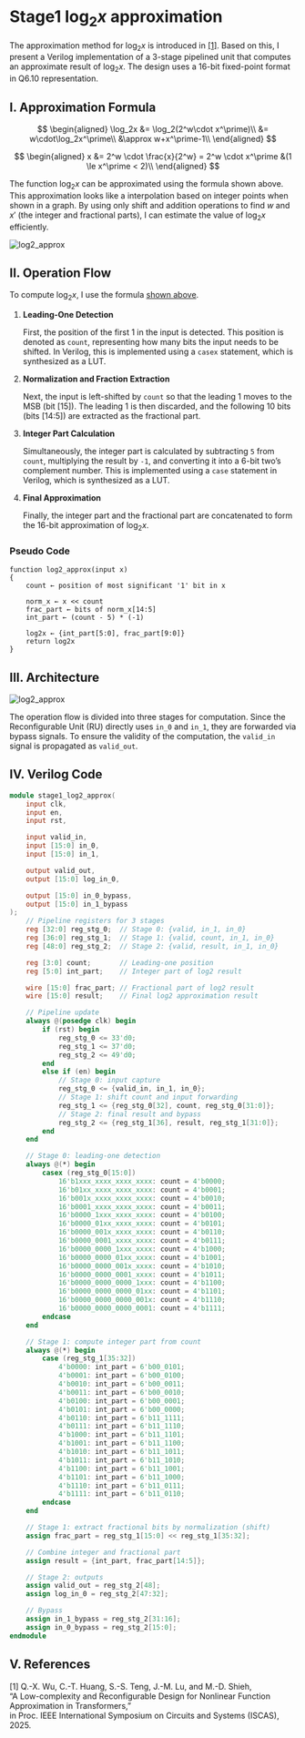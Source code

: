 # Stage1 $\log_2x$ approximation

The approximation method for $\log_2x$ is introduced in [[1]](#v-references).
Based on this, I present a Verilog implementation of a 3-stage pipelined unit that computes an approximate result of $\log_2x$. The design uses a 16-bit fixed-point format in Q6.10 representation.

## I. Approximation Formula

$$
\begin{aligned}
\log_2x &= \log_2(2^w\cdot x^\prime)\\
&= w\cdot\log_2x^\prime\\
&\approx w+x^\prime-1\\
\end{aligned}
$$

$$
\begin{aligned}
x &= 2^w \cdot \frac{x}{2^w} = 2^w \cdot x^\prime &(1 \le x^\prime < 2)\\
\end{aligned}
$$

The function $\log_2x$ can be approximated using the formula shown above.
This approximation looks like a interpolation based on integer points when shown in a graph.
By using only shift and addition operations to find $w$ and $x'$ (the integer and fractional parts), I can estimate the value of $\log_2x$ efficiently.

![log2_approx](/Final_Project_Implementation/Explanation/Pictures/stage1_log2_approx_2.png)

## II. Operation Flow

To compute $\log_2x$, I use the formula [shown above](#i-approximation-formula).

1. **Leading-One Detection**

    First, the position of the first 1 in the input is detected.
    This position is denoted as `count`, representing how many bits the input needs to be shifted.
    In Verilog, this is implemented using a `casex` statement, which is synthesized as a LUT.

2. **Normalization and Fraction Extraction**

    Next, the input is left-shifted by `count` so that the leading 1 moves to the MSB (bit [15]).
    The leading 1 is then discarded, and the following 10 bits (bits [14:5]) are extracted as the fractional part.

3. **Integer Part Calculation**

    Simultaneously, the integer part is calculated by subtracting `5` from `count`, multiplying the result by `-1`, and converting it into a 6-bit two’s complement number.
    This is implemented using a `case` statement in Verilog, which is synthesized as a LUT.

4. **Final Approximation**

    Finally, the integer part and the fractional part are concatenated to form the 16-bit approximation of $\log_2 x$.

### Pseudo Code
```
function log2_approx(input x)
{
    count ← position of most significant '1' bit in x

    norm_x ← x << count
    frac_part ← bits of norm_x[14:5]
    int_part ← (count - 5) * (-1)

    log2x ← {int_part[5:0], frac_part[9:0]}
    return log2x
}
```

## III. Architecture

![log2_approx](/Final_Project_Implementation/Explanation/Pictures/stage1_log2_approx_3.png)

The operation flow is divided into three stages for computation.
Since the Reconfigurable Unit (RU) directly uses `in_0` and `in_1`, they are forwarded via bypass signals.
To ensure the validity of the computation, the `valid_in` signal is propagated as `valid_out`.


## IV. Verilog Code

```verilog
module stage1_log2_approx(
    input clk,
    input en,
    input rst,

    input valid_in,
    input [15:0] in_0,
    input [15:0] in_1,

    output valid_out,
    output [15:0] log_in_0,

    output [15:0] in_0_bypass,
    output [15:0] in_1_bypass
);
    // Pipeline registers for 3 stages
    reg [32:0] reg_stg_0;  // Stage 0: {valid, in_1, in_0}
    reg [36:0] reg_stg_1;  // Stage 1: {valid, count, in_1, in_0}
    reg [48:0] reg_stg_2;  // Stage 2: {valid, result, in_1, in_0}

    reg [3:0] count;       // Leading-one position
    reg [5:0] int_part;    // Integer part of log2 result

    wire [15:0] frac_part; // Fractional part of log2 result
    wire [15:0] result;    // Final log2 approximation result

    // Pipeline update
    always @(posedge clk) begin
        if (rst) begin
            reg_stg_0 <= 33'd0;
            reg_stg_1 <= 37'd0;
            reg_stg_2 <= 49'd0;
        end
        else if (en) begin
            // Stage 0: input capture
            reg_stg_0 <= {valid_in, in_1, in_0};
            // Stage 1: shift count and input forwarding
            reg_stg_1 <= {reg_stg_0[32], count, reg_stg_0[31:0]};
            // Stage 2: final result and bypass
            reg_stg_2 <= {reg_stg_1[36], result, reg_stg_1[31:0]};
        end
    end

    // Stage 0: leading-one detection
    always @(*) begin
        casex (reg_stg_0[15:0])
            16'b1xxx_xxxx_xxxx_xxxx: count = 4'b0000;
            16'b01xx_xxxx_xxxx_xxxx: count = 4'b0001;
            16'b001x_xxxx_xxxx_xxxx: count = 4'b0010;
            16'b0001_xxxx_xxxx_xxxx: count = 4'b0011;
            16'b0000_1xxx_xxxx_xxxx: count = 4'b0100;
            16'b0000_01xx_xxxx_xxxx: count = 4'b0101;
            16'b0000_001x_xxxx_xxxx: count = 4'b0110;
            16'b0000_0001_xxxx_xxxx: count = 4'b0111;
            16'b0000_0000_1xxx_xxxx: count = 4'b1000;
            16'b0000_0000_01xx_xxxx: count = 4'b1001;
            16'b0000_0000_001x_xxxx: count = 4'b1010;
            16'b0000_0000_0001_xxxx: count = 4'b1011;
            16'b0000_0000_0000_1xxx: count = 4'b1100;
            16'b0000_0000_0000_01xx: count = 4'b1101;
            16'b0000_0000_0000_001x: count = 4'b1110;
            16'b0000_0000_0000_0001: count = 4'b1111;
        endcase
    end

    // Stage 1: compute integer part from count
    always @(*) begin
        case (reg_stg_1[35:32])
            4'b0000: int_part = 6'b00_0101;
            4'b0001: int_part = 6'b00_0100;
            4'b0010: int_part = 6'b00_0011;
            4'b0011: int_part = 6'b00_0010;
            4'b0100: int_part = 6'b00_0001;
            4'b0101: int_part = 6'b00_0000;
            4'b0110: int_part = 6'b11_1111;
            4'b0111: int_part = 6'b11_1110;
            4'b1000: int_part = 6'b11_1101;
            4'b1001: int_part = 6'b11_1100;
            4'b1010: int_part = 6'b11_1011;
            4'b1011: int_part = 6'b11_1010;
            4'b1100: int_part = 6'b11_1001;
            4'b1101: int_part = 6'b11_1000;
            4'b1110: int_part = 6'b11_0111;
            4'b1111: int_part = 6'b11_0110;
        endcase
    end

    // Stage 1: extract fractional bits by normalization (shift)
    assign frac_part = reg_stg_1[15:0] << reg_stg_1[35:32];

    // Combine integer and fractional part
    assign result = {int_part, frac_part[14:5]};

    // Stage 2: outputs
    assign valid_out = reg_stg_2[48];
    assign log_in_0 = reg_stg_2[47:32];

    // Bypass
    assign in_1_bypass = reg_stg_2[31:16];
    assign in_0_bypass = reg_stg_2[15:0];
endmodule
```

## V. References

[1] Q.-X. Wu, C.-T. Huang, S.-S. Teng, J.-M. Lu, and M.-D. Shieh,  
“A Low-complexity and Reconfigurable Design for Nonlinear Function Approximation in Transformers,”  
in Proc. IEEE International Symposium on Circuits and Systems (ISCAS), 2025.